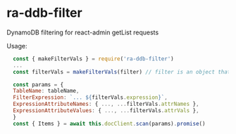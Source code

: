 # ra-ddb-filter

DynamoDB filtering for react-admin getList requests

Usage:
```javascript
  const { makeFilterVals } = require('ra-ddb-filter')
  ...
  const filterVals = makeFilterVals(filter) // filter is an object that react-admin dataProvider sends to an endpoint ( {"ids":[["..."],["..."]]} )

  const params = {
  TableName: tableName,
  FilterExpression: `... ${filterVals.expression}`,
  ExpressionAttributeNames: { ..., ...filterVals.attrNames },
  ExpressionAttributeValues: { ..., ...filterVals.attrVals },
  }
  const { Items } = await this.docClient.scan(params).promise()
```


